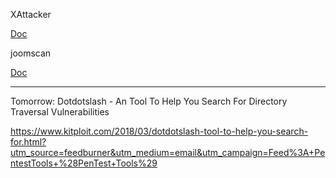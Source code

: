XAttacker

[Doc](https://www.kitploit.com/2017/12/xattacker-website-vulnerability-scanner.html)

joomscan

[Doc](https://www.kitploit.com/2018/03/joomscan-owasp-joomla-vulnerability.html?utm_source=dlvr.it&utm_medium=twitter)


-------------------
Tomorrow:
Dotdotslash - An Tool To Help You Search For Directory Traversal Vulnerabilities

https://www.kitploit.com/2018/03/dotdotslash-tool-to-help-you-search-for.html?utm_source=feedburner&utm_medium=email&utm_campaign=Feed%3A+PentestTools+%28PenTest+Tools%29

